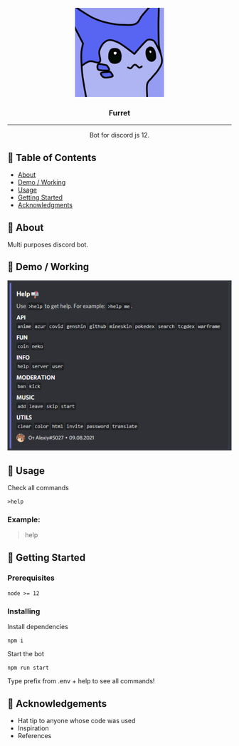 <p align="center">
  <a href="" rel="noopener">
 <img width=200px height=200px src="./assets/icon.png" alt="Bot logo"></a>
</p>

<h3 align="center">Furret</h3>

---

<p align="center"> Bot for discord js 12.
    <br> 
</p>

## 📝 Table of Contents

- [About](#about)
- [Demo / Working](#demo)
- [Usage](#usage)
- [Getting Started](#getting_started)
- [Acknowledgments](#acknowledgement)

## 🧐 About <a name = "about"></a>

Multi purposes discord bot.

## 🎥 Demo / Working <a name = "demo"></a>

![Working](assets/demo.png)

## 🎈 Usage <a name = "usage"></a>

Check all commands

```
>help
```

### Example:

>help

## 🏁 Getting Started <a name = "getting_started"></a>

### Prerequisites

```
node >= 12 
```

### Installing

Install dependencies

```
npm i
```

Start the bot

```
npm run start
```

Type prefix from .env + help to see all commands!

## 🎉 Acknowledgements <a name = "acknowledgement"></a>

- Hat tip to anyone whose code was used
- Inspiration
- References
